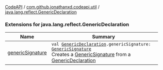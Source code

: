[CodeAPI](../../index.md) / [com.github.jonathanxd.codeapi.util](../index.md) / [java.lang.reflect.GenericDeclaration](.)

### Extensions for java.lang.reflect.GenericDeclaration

| Name | Summary |
|---|---|
| [genericSignature](generic-signature.md) | `val `[`GenericDeclaration`](http://docs.oracle.com/javase/6/docs/api/java/lang/reflect/GenericDeclaration.html)`.genericSignature: `[`GenericSignature`](../../com.github.jonathanxd.codeapi.generic/-generic-signature/index.md)<br>Creates a [GenericSignature](../../com.github.jonathanxd.codeapi.generic/-generic-signature/index.md) from a [GenericDeclaration](http://docs.oracle.com/javase/6/docs/api/java/lang/reflect/GenericDeclaration.html) |
